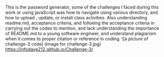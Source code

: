 This is the password generator, some of the challenges I faced during this work or using javaScript was how to navigate using various directory, and how to upload , update, or install class activities. 
Also understanding readme.md, acceptance criteria, and folloeing the acceptance criteria in carrying out the codes to mention, and lack understanding the importance of README.md to a young software engineer, and understand plagiarism when it comes to proper citation or reference in coding.
![a picture of challenge-3 code] (image for challenge-3.jpg)  https://infodave212.github.io/Challenge-3/
